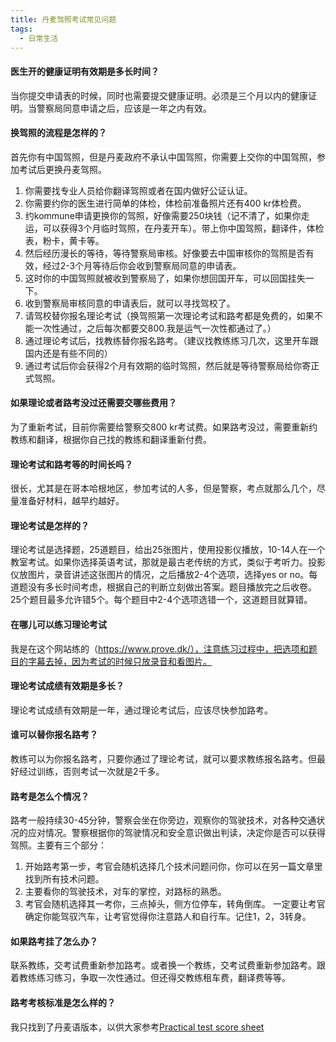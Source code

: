 ```yaml
---
title: 丹麦驾照考试常见问题
tags:
  - 日常生活
---
```


#### 医生开的健康证明有效期是多长时间？

当你提交申请表的时候，同时也需要提交健康证明。必须是三个月以内的健康证明。当警察局同意申请之后，应该是一年之内有效。

#### 换驾照的流程是怎样的？

首先你有中国驾照，但是丹麦政府不承认中国驾照，你需要上交你的中国驾照，参加考试后更换丹麦驾照。
1. 你需要找专业人员给你翻译驾照或者在国内做好公证认证。
2. 你需要约你的医生进行简单的体检，体检前准备照片还有400 kr体检费。
3. 约kommune申请更换你的驾照，好像需要250块钱（记不清了，如果你走运，可以获得3个月临时驾照，在丹麦开车）。带上你中国驾照，翻译件，体检表，粉卡，黄卡等。
4. 然后经历漫长的等待，等待警察局审核。好像要去中国审核你的驾照是否有效，经过2-3个月等待后你会收到警察局同意的申请表。
5. 这时你的中国驾照就被收到警察局了，如果你想回国开车，可以回国挂失一下。
6. 收到警察局审核同意的申请表后，就可以寻找驾校了。
7. 请驾校替你报名理论考试（换驾照第一次理论考试和路考都是免费的，如果不能一次性通过，之后每次都要交800.我是运气一次性都通过了。）
8. 通过理论考试后，找教练替你报名路考。（建议找教练练习几次，这里开车跟国内还是有些不同的）
9. 通过考试后你会获得2个月有效期的临时驾照，然后就是等待警察局给你寄正式驾照。

#### 如果理论或者路考没过还需要交哪些费用？

为了重新考试，目前你需要给警察交800 kr考试费。如果路考没过，需要重新约教练和翻译，根据你自己找的教练和翻译重新付费。


#### 理论考试和路考等的时间长吗？

很长，尤其是在哥本哈根地区，参加考试的人多，但是警察，考点就那么几个，尽量准备好材料，越早约越好。


#### 理论考试是怎样的？

理论考试是选择题，25道题目，给出25张图片，使用投影仪播放，10-14人在一个教室考试。如果你选择英语考试，那就是最古老传统的方式，类似于考听力。投影仪放图片，录音讲述这张图片的情况，之后播放2-4个选项，选择yes or no。每道题没有多长时间考虑，根据自己的判断立刻做出答案。题目播放完之后收卷。25个题目最多允许错5个。每个题目中2-4个选项选错一个，这道题目就算错。


#### 在哪儿可以练习理论考试

我是在这个网站练的（https://www.prove.dk/），注意练习过程中，把选项和题目的字幕去掉，因为考试的时候只放录音和看图片。


#### 理论考试成绩有效期是多长？

理论考试成绩有效期是一年，通过理论考试后，应该尽快参加路考。


#### 谁可以替你报名路考？

教练可以为你报名路考，只要你通过了理论考试，就可以要求教练报名路考。但最好经过训练，否则考试一次就是2千多。


#### 路考是怎么个情况？

路考一般持续30-45分钟，警察会坐在你旁边，观察你的驾驶技术，对各种交通状况的应对情况。警察根据你的驾驶情况和安全意识做出判读，决定你是否可以获得驾照。主要有三个部分：
1. 开始路考第一步，考官会随机选择几个技术问题问你，你可以在另一篇文章里找到所有技术问题。
2. 主要看你的驾驶技术，对车的掌控，对路标的熟悉。
3. 考官会随机选择其一考你，三点掉头，侧方位停车，转角倒库。
一定要让考官确定你能驾驭汽车，让考官觉得你注意路人和自行车。记住1，2，3转身。


#### 如果路考挂了怎么办？

联系教练，交考试费重新参加路考。或者换一个教练，交考试费重新参加路考。跟着教练练习练习，争取一次性通过。但还得交教练租车费，翻译费等等。

#### 路考考核标准是怎么样的？

我只找到了丹麦语版本，以供大家参考[Practical test score sheet](/guide/images/Practical_test_score_sheet.pdf)
